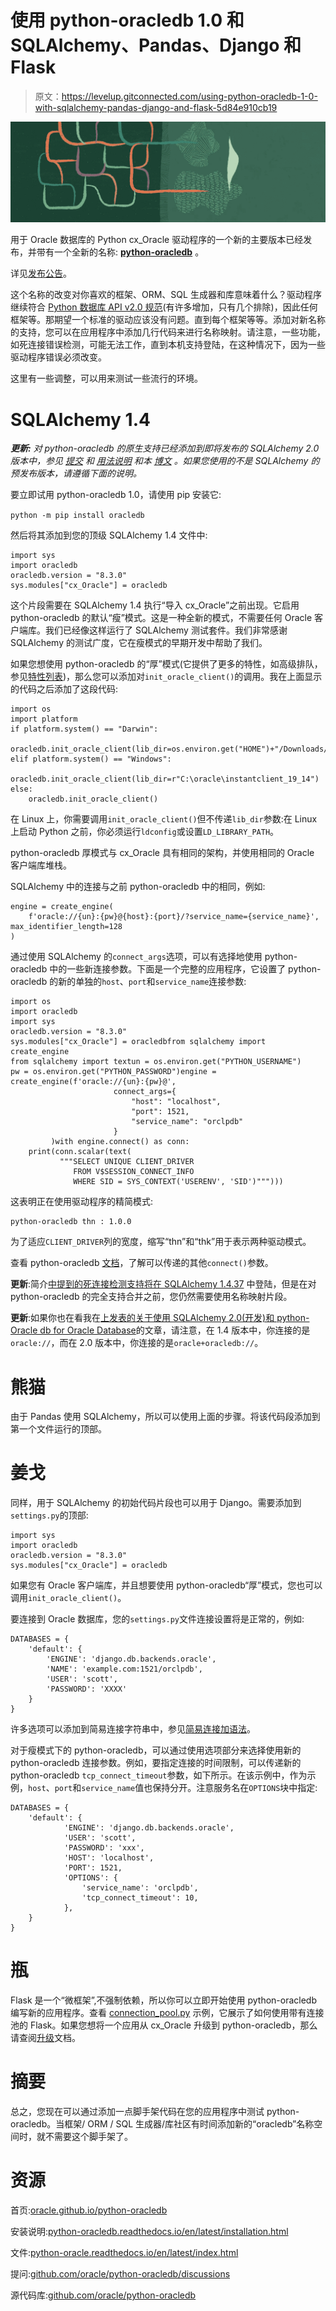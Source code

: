 # 使用 python-oracledb 1.0 和 SQLAlchemy、Pandas、Django 和 Flask

> 原文：<https://levelup.gitconnected.com/using-python-oracledb-1-0-with-sqlalchemy-pandas-django-and-flask-5d84e910cb19>

![](img/10fd266ab65e24951cca2ae74c49ea3e.png)

用于 Oracle 数据库的 Python cx_Oracle 驱动程序的一个新的主要版本已经发布，并带有一个全新的名称: [**python-oracledb**](https://oracle.github.io/python-oracledb/) 。

详见[发布公告](https://cjones-oracle.medium.com/open-source-python-thin-driver-for-oracle-database-e82aac7ecf5a)。

这个名称的改变对你喜欢的框架、ORM、SQL 生成器和库意味着什么？驱动程序继续符合 [Python 数据库 API v2.0 规范](https://www.python.org/dev/peps/pep-0249/)(有许多增加，只有几个排除)，因此任何框架等。那期望一个标准的驱动应该没有问题。直到每个框架等等。添加对新名称的支持，您可以在应用程序中添加几行代码来进行名称映射。请注意，一些功能，如死连接错误检测，可能无法工作，直到本机支持登陆，在这种情况下，因为一些驱动程序错误必须改变。

这里有一些调整，可以用来测试一些流行的环境。

# SQLAlchemy 1.4

***更新:*** *对 python-oracledb 的原生支持已经添加到即将发布的 SQLAlchemy 2.0 版本中，参见* [*提交*](https://github.com/sqlalchemy/sqlalchemy/commit/1961e1321440a1e0500ecd13624837ed088eaceb#diff-3cfc940bb8ec8a69020c12f483a6ef4659a5f8ce5c31d2de830ad6ed5ae030e6R17) *和* [*用法说明*](https://github.com/sqlalchemy/sqlalchemy/commit/1961e1321440a1e0500ecd13624837ed088eaceb#diff-d58626ed254b6d1d057fdd34e0aa8b56286406bd0be23ca7b534f9c95c4590dbR9-R41) *和本* [*博文*](https://cjones-oracle.medium.com/using-the-development-branch-of-sqlalchemy-2-0-with-python-oracledb-d6e89090899c) *。如果您使用的不是 SQLAlchemy 的预发布版本，请遵循下面的说明。*

要立即试用 python-oracledb 1.0，请使用 pip 安装它:

`python -m pip install oracledb`

然后将其添加到您的顶级 SQLAlchemy 1.4 文件中:

```
import sys
import oracledb
oracledb.version = "8.3.0"
sys.modules["cx_Oracle"] = oracledb
```

这个片段需要在 SQLAlchemy 1.4 执行“导入 cx_Oracle”之前出现。它启用 python-oracledb 的默认“瘦”模式。这是一种全新的模式，不需要任何 Oracle 客户端库。我们已经像这样运行了 SQLAlchemy 测试套件。我们非常感谢 SQLAlchemy 的测试广度，它在瘦模式的早期开发中帮助了我们。

如果您想使用 python-oracledb 的“厚”模式(它提供了更多的特性，如高级排队，参见[特性列表](https://python-oracledb.readthedocs.io/en/latest/user_guide/appendix_a.html#featuresummary))，那么您可以添加对`init_oracle_client()`的调用。我在上面显示的代码之后添加了这段代码:

```
import os
import platform
if platform.system() == "Darwin":
    oracledb.init_oracle_client(lib_dir=os.environ.get("HOME")+"/Downloads/instantclient_19_8")
elif platform.system() == "Windows":
    oracledb.init_oracle_client(lib_dir=r"C:\oracle\instantclient_19_14")
else:
    oracledb.init_oracle_client()
```

在 Linux 上，你需要调用`init_oracle_client()`但不传递`lib_dir`参数:在 Linux 上启动 Python 之前，你必须运行`ldconfig`或设置`LD_LIBRARY_PATH`。

python-oracledb 厚模式与 cx_Oracle 具有相同的架构，并使用相同的 Oracle 客户端库堆栈。

SQLAlchemy 中的连接与之前 python-oracledb 中的相同，例如:

```
engine = create_engine(
    f'oracle://{un}:{pw}@{host}:{port}/?service_name={service_name}', max_identifier_length=128
)
```

通过使用 SQLAlchemy 的`connect_args`选项，可以有选择地使用 python-oracledb 中的一些新连接参数。下面是一个完整的应用程序，它设置了 python-oracledb 的新的单独的`host`、`port`和`service_name`连接参数:

```
import os
import oracledb
import sys
oracledb.version = "8.3.0"
sys.modules["cx_Oracle"] = oracledbfrom sqlalchemy import create_engine
from sqlalchemy import textun = os.environ.get("PYTHON_USERNAME")
pw = os.environ.get("PYTHON_PASSWORD")engine = create_engine(f'oracle://{un}:{pw}@',
                       connect_args={
                           "host": "localhost",
                           "port": 1521,
                           "service_name": "orclpdb"
                       }
         )with engine.connect() as conn:
    print(conn.scalar(text(
           """SELECT UNIQUE CLIENT_DRIVER
              FROM V$SESSION_CONNECT_INFO
              WHERE SID = SYS_CONTEXT('USERENV', 'SID')""")))
```

这表明正在使用驱动程序的精简模式:

```
python-oracledb thn : 1.0.0
```

为了适应`CLIENT_DRIVER`列的宽度，缩写“thn”和“thk”用于表示两种驱动模式。

查看 python-oracledb [文档](https://python-oracle.readthedocs.io/en/latest/index.html)，了解可以传递的其他`connect()`参数。

**更新**:简介[中提到的死连接检测支持将在 SQLAlchemy 1.4.37](https://github.com/sqlalchemy/sqlalchemy/commit/e347aa81a593252b6ee4f84a411f62f526ba0c77) 中登陆，但是在对 python-oracledb 的完全支持合并之前，您仍然需要使用名称映射片段。

**更新**:如果你也在看我在[上发表的关于使用 SQLAlchemy 2.0(开发)和 python-Oracle db for Oracle Database](https://medium.com/oracledevs/using-the-development-branch-of-sqlalchemy-2-0-with-python-oracledb-d6e89090899c)的文章，请注意，在 1.4 版本中，你连接的是`oracle://`，而在 2.0 版本中，你连接的是`oracle+oracledb://`。

# 熊猫

由于 Pandas 使用 SQLAlchemy，所以可以使用上面的步骤。将该代码段添加到第一个文件运行的顶部。

# 姜戈

同样，用于 SQLAlchemy 的初始代码片段也可以用于 Django。需要添加到`settings.py`的顶部:

```
import sys
import oracledb
oracledb.version = "8.3.0"
sys.modules["cx_Oracle"] = oracledb
```

如果您有 Oracle 客户端库，并且想要使用 python-oracledb“厚”模式，您也可以调用`init_oracle_client()`。

要连接到 Oracle 数据库，您的`settings.py`文件连接设置将是正常的，例如:

```
DATABASES = {
    'default': {
        'ENGINE': 'django.db.backends.oracle',
        'NAME': 'example.com:1521/orclpdb',
        'USER': 'scott',
        'PASSWORD': 'XXXX'
    }
}
```

许多选项可以添加到简易连接字符串中，参见[简易连接加语法](https://download.oracle.com/ocomdocs/global/Oracle-Net-21c-Easy-Connect-Plus.pdf)。

对于瘦模式下的 python-oracledb，可以通过使用选项部分来选择使用新的 python-oracledb 连接参数。例如，要指定连接的时间限制，可以传递新的 python-oracledb `tcp_connect_timeout`参数，如下所示。在该示例中，作为示例，`host`、`port`和`service_name`值也保持分开。注意服务名在`OPTIONS`块中指定:

```
DATABASES = {
    'default': {
            'ENGINE': 'django.db.backends.oracle',
            'USER': 'scott',
            'PASSWORD': 'xxx',
            'HOST': 'localhost',
            'PORT': 1521,
            'OPTIONS': {
                'service_name': 'orclpdb',
                'tcp_connect_timeout': 10,
            },
    }
}
```

# 瓶

Flask 是一个“微框架”,不强制依赖，所以你可以立即开始使用 python-oracledb 编写新的应用程序。查看 [connection_pool.py](https://github.com/oracle/python-oracledb/blob/main/samples/connection_pool.py) 示例，它展示了如何使用带有连接池的 Flask。如果您想将一个应用从 cx_Oracle 升级到 python-oracledb，那么请查阅[升级](https://python-oracledb.readthedocs.io/en/latest/user_guide/appendix_c.html#upgrading-from-cx-oracle-8-3-to-python-oracledb)文档。

# 摘要

总之，您现在可以通过添加一点脚手架代码在您的应用程序中测试 python-oracledb。当框架/ ORM / SQL 生成器/库社区有时间添加新的“oracledb”名称空间时，就不需要这个脚手架了。

# 资源

首页:[oracle.github.io/python-oracledb](https://oracle.github.io/python-oracledb/index.html)

安装说明:[python-oracledb.readthedocs.io/en/latest/installation.html](https://python-oracledb.readthedocs.io/en/latest/user_guide/installation.html)

文件:[python-oracle.readthedocs.io/en/latest/index.html](https://python-oracle.readthedocs.io/en/latest/index.html)

提问:[github.com/oracle/python-oracledb/discussions](https://github.com/oracle/python-oracledb/discussions)

源代码库:[github.com/oracle/python-oracledb](https://github.com/oracle/python-oracledb)